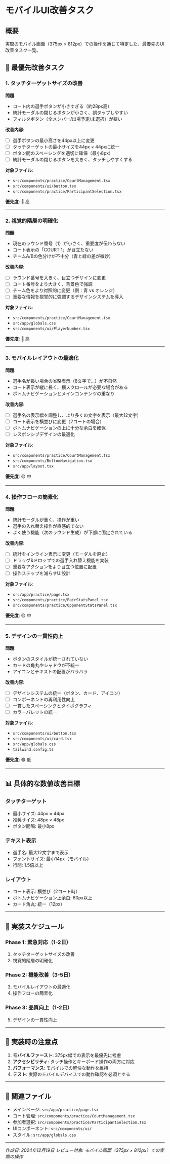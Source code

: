 # モバイルUI改善タスク

## 概要

実際のモバイル画面（375px × 812px）での操作を通じて特定した、最優先のUI改善タスク一覧。

## 🚨 最優先改善タスク

### 1. タッチターゲットサイズの改善

**問題**:

- コート内の選手ボタンが小さすぎる（約28px高）
- 統計モーダルの閉じるボタンが小さく、誤タップしやすい
- フィルタボタン（全メンバー/出場予定/未選択）が狭い

**改善内容**:

- [ ] 選手ボタンの最小高さを44px以上に変更
- [ ] タッチターゲットの最小サイズを44px × 44pxに統一
- [ ] ボタン間のスペーシングを適切に確保（最小8px）
- [ ] 統計モーダルの閉じるボタンを大きく、タッチしやすくする

**対象ファイル**:

- `src/components/practice/CourtManagement.tsx`
- `src/components/ui/button.tsx`
- `src/components/practice/ParticipantSelection.tsx`

**優先度**: 🔴 高

---

### 2. 視覚的階層の明確化

**問題**:

- 現在のラウンド番号（1）が小さく、重要度が伝わらない
- コート表示の「COURT 1」が目立たない
- チームA/Bの色分けが不十分（青と緑の差が微妙）

**改善内容**:

- [ ] ラウンド番号を大きく、目立つデザインに変更
- [ ] コート番号をより大きく、背景色で強調
- [ ] チーム色をより対照的に変更（例：青 vs オレンジ）
- [ ] 重要な情報を視覚的に強調するデザインシステムを導入

**対象ファイル**:

- `src/components/practice/CourtManagement.tsx`
- `src/app/globals.css`
- `src/components/ui/PlayerNumber.tsx`

**優先度**: 🔴 高

---

### 3. モバイルレイアウトの最適化

**問題**:

- 選手名が長い場合の省略表示（8文字で...）が不自然
- コート表示が縦に長く、横スクロールが必要な場合がある
- ボトムナビゲーションとメインコンテンツの重なり

**改善内容**:

- [ ] 選手名の表示幅を調整し、より多くの文字を表示（最大12文字）
- [ ] コート表示を横並びに変更（2コートの場合）
- [ ] ボトムナビゲーションの上に十分な余白を確保
- [ ] レスポンシブデザインの最適化

**対象ファイル**:

- `src/components/practice/CourtManagement.tsx`
- `src/components/BottomNavigation.tsx`
- `src/app/layout.tsx`

**優先度**: 🟡 中

---

### 4. 操作フローの簡素化

**問題**:

- 統計モーダルが重く、操作が重い
- 選手の入れ替え操作が直感的でない
- よく使う機能（次のラウンド生成）が下部に固定されている

**改善内容**:

- [ ] 統計をインライン表示に変更（モーダルを廃止）
- [ ] ドラッグ&ドロップでの選手入れ替え機能を実装
- [ ] 重要なアクションをより目立つ位置に配置
- [ ] 操作ステップを減らすUI設計

**対象ファイル**:

- `src/app/practice/page.tsx`
- `src/components/practice/PairStatsPanel.tsx`
- `src/components/practice/OpponentStatsPanel.tsx`

**優先度**: 🟡 中

---

### 5. デザインの一貫性向上

**問題**:

- ボタンのスタイルが統一されていない
- カードの角丸やシャドウが不統一
- アイコンとテキストの配置がバラバラ

**改善内容**:

- [ ] デザインシステムの統一（ボタン、カード、アイコン）
- [ ] コンポーネントの再利用性向上
- [ ] 一貫したスペーシングとタイポグラフィ
- [ ] カラーパレットの統一

**対象ファイル**:

- `src/components/ui/button.tsx`
- `src/components/ui/card.tsx`
- `src/app/globals.css`
- `tailwind.config.ts`

**優先度**: 🟢 低

---

## 📊 具体的な数値改善目標

### タッチターゲット

- 最小サイズ: 44px × 44px
- 推奨サイズ: 48px × 48px
- ボタン間隔: 最小8px

### テキスト表示

- 選手名: 最大12文字まで表示
- フォントサイズ: 最小14px（モバイル）
- 行間: 1.5倍以上

### レイアウト

- コート表示: 横並び（2コート時）
- ボトムナビゲーション上余白: 80px以上
- カード角丸: 統一（12px）

---

## 🎯 実装スケジュール

### Phase 1: 緊急対応（1-2日）

1. タッチターゲットサイズの改善
2. 視覚的階層の明確化

### Phase 2: 機能改善（3-5日）

3. モバイルレイアウトの最適化
4. 操作フローの簡素化

### Phase 3: 品質向上（1-2日）

5. デザインの一貫性向上

---

## 📝 実装時の注意点

1. **モバイルファースト**: 375px幅での表示を最優先に考慮
2. **アクセシビリティ**: タッチ操作とキーボード操作の両方に対応
3. **パフォーマンス**: モバイルでの軽快な動作を維持
4. **テスト**: 実際のモバイルデバイスでの動作確認を必須とする

---

## 🔗 関連ファイル

- メインページ: `src/app/practice/page.tsx`
- コート管理: `src/components/practice/CourtManagement.tsx`
- 参加者選択: `src/components/practice/ParticipantSelection.tsx`
- UIコンポーネント: `src/components/ui/`
- スタイル: `src/app/globals.css`

---

_作成日: 2024年12月19日_
_レビュー対象: モバイル画面（375px × 812px）での実際の操作_
